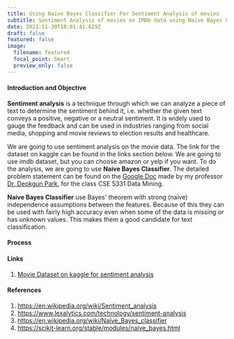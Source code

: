 ```yaml
---
title: Using Naive Bayes Classifier For Sentiment Analysis of movies
subtitle: Sentiment Analysis of movies on IMDb data using Naive Bayes Classifier
date: 2021-11-30T18:01:41.629Z
draft: false
featured: false
image:
  filename: featured
  focal_point: Smart
  preview_only: false
---
```

#### Introduction and Objective

**Sentiment analysis** is a technique through which we can analyze a piece of text to determine the sentiment behind it, i.e. whether the given text conveys a positive, negative or a neutral sentiment. It is widely used to gauge the feedback and can be used in industries ranging from social media, shopping and movie reviews to election results and healthcare.

We are going to use sentiment analysis on the movie data. The link for the dataset on kaggle can be found in the links section below. We are going to use imdb dataset, but you can choose amazon or yelp if you want. To do the analysis, we are going to use **Naive Bayes Classifier**. The detailed problem statement can be found on the [Google Doc](https://docs.google.com/document/d/1bmCm9TXwqp5tX7lpg14NkaB3dBSg15cCC7ICxeB-vB4/edit) made by my professor [Dr. Deokgun Park](https://crystal.uta.edu/~park/), for the class CSE 5331 Data Mining.

**Naive Bayes Classifier** use Bayes' theorem with strong (naïve) independence assumptions between the features. Because of this they can be used with fairly high accuracy even when some of the data is missing or has unknown values. This makes them a good candidate for text classification.

#### Process



#### Links

1. [Movie Dataset on kaggle for sentiment analysis](https://www.kaggle.com/marklvl/sentiment-labelled-sentences-data-set)

#### References

1. https://en.wikipedia.org/wiki/Sentiment_analysis
2. https://www.lexalytics.com/technology/sentiment-analysis
3. https://en.wikipedia.org/wiki/Naive_Bayes_classifier
4. https://scikit-learn.org/stable/modules/naive_bayes.html